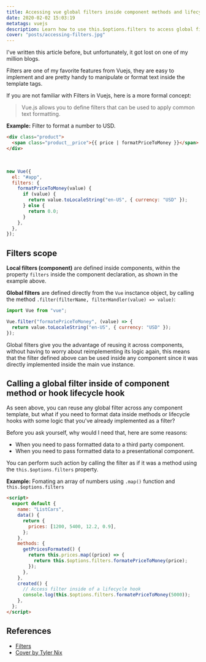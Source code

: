 ```yaml
---
title: Accessing vue global filters inside component methods and lifecycle hooks
date: 2020-02-02 15:03:19
metatags: vuejs
description: Learn how to use this.$options.filters to access global filters inside component methods.
cover: "posts/accessing-filters.jpg"
---
```


I've written this article before, but unfortunately, it got lost on one of my million blogs.

Filters are one of my favorite features from Vuejs, they are easy to implement and are pretty handy to manipulate or format text inside the template tags.

If you are not familiar with Filters in Vuejs, here is a more formal concept:

> Vue.js allows you to define filters that can be used to apply common text formatting.

**Example:** Filter to format a number to USD.

```html
<div class="product">
  <span class="product__price">{{ price | formatPriceToMoney }}</span>
</div>
```

<br />

```javascript
new Vue({
  el: "#app",
  filters: {
    formatPriceToMoney(value) {
      if (value) {
        return value.toLocaleString("en-US", { currency: "USD" });
      } else {
        return 0.0;
      }
    },
  },
});
```

## Filters scope

**Local filters (component)** are defined inside components, within the property `filters` inside the component declaration, as shown in the example above.

**Global filters** are defined directly from the `Vue` insctance object, by calling the method `.filter(filterName, filterHandler(value) => value)`:

```javascript
import Vue from "vue";

Vue.filter("formatePriceToMoney", (value) => {
  return value.toLocaleString("en-US", { currency: "USD" });
});
```

Global filters give you the advantage of reusing it across components, without having to worry about reimplementing its logic again, this means that the filter defined above can be used inside any component since it was directly implemented inside the main vue instance.

## Calling a global filter inside of component method or hook lifecycle hook

As seen above, you can reuse any global filter across any component template, but what if you need to format data inside methods or lifecycle hooks with some logic that you've already implemented as a filter?

Before you ask yourself, why would I need that, here are some reasons:

- When you need to pass formatted data to a third party component.
- When you need to pass formatted data to a presentational component.

You can perform such action by calling the filter as if it was a method using the `this.$options.filters` property.

**Example:** Fomating an array of numbers using `.map()` function and `this.$options.filters`

```html
<script>
  export default {
    name: "ListCars",
    data() {
      return {
        prices: [1200, 5400, 12.2, 0.9],
      };
    },
    methods: {
      getPricesFormated() {
        return this.prices.map((price) => {
          return this.$options.filters.formatePriceToMoney(price);
        });
      },
    },
    created() {
      // Access filter inside of a lifecycle hook
      console.log(this.$options.filters.formatePriceToMoney(5000));
    },
  };
</script>
```

## References

- [Filters](https://vuejs.org/v2/guide/filters.html)
- [Cover by Tyler Nix](https://unsplash.com/@jtylernix)
